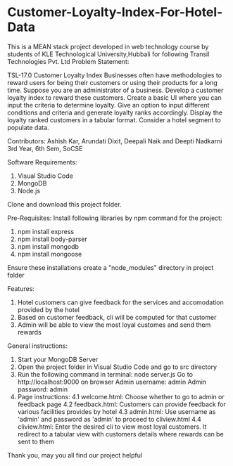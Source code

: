 # Customer-Loyalty-Index-For-Hotel-Data
This is a MEAN stack project developed in web technology course by students of KLE Technological University,Hubbali for following Transil Technologies Pvt. Ltd Problem Statement:

TSL-17.0 
Customer Loyalty Index Businesses often have methodologies to reward 
users for being their customers or using their 
products for a long time. Suppose you are an 
administrator of a business. Develop a customer 
loyalty index to reward these customers. 
Create a basic UI where you can input the criteria to 
determine loyalty.
Give an option to input different conditions and 
criteria and generate loyalty ranks accordingly.
Display the loyalty ranked customers in a tabular 
format.
Consider a hotel segment to populate data. 

Contributors:
Ashish Kar, Arundati Dixit, Deepali Naik and Deepti Nadkarni
3rd Year, 6th Sem, SoCSE

Software Requirements:
1. Visual Studio Code
2. MongoDB
3. Node.js

Clone and download this project folder.

Pre-Requisites:
Install following libraries by npm command for the project:
1. npm install express
2. npm install body-parser
3. npm install mongodb
4. npm install mongoose

Ensure these installations create a "node_modules" directory in project folder

Features:
1. Hotel customers can give feedback for the services and accomodation provided by the hotel
2. Based on customer feedback, cli will be computed for that customer
3. Admin will be able to view the most loyal customes and send them rewards

General instructions:
1. Start your MongoDB Server
2. Open the project folder in Visual Studio Code and go to src directory
3. Run the following command in terminal:
   node server.js
   Go to http://localhost:9000 on browser
   Admin username: admin
   Admin password: admin
4. Page instructions:
   4.1 welcome.html: Choose whether to go to admin or feedback page
   4.2 feedback.html: Customers can provide feedback for various facilities provides by hotel
   4.3 admin.html: Use username as 'admin' and password as 'admin' to proceed to cliview.html
   4.4 cliview.html: Enter the desired cli to view most loyal customers. It redirect to a tabular view with customers details where rewards can be sent to them
   
Thank you, may you all find our project helpful

